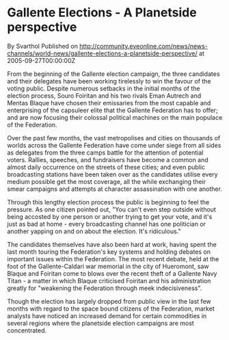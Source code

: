 # Gallente Elections - A Planetside perspective
By Svarthol
Published on http://community.eveonline.com/news/news-channels/world-news/gallente-elections-a-planetside-perspective/ at 2005-09-27T00:00:00Z

From the beginning of the Gallente election campaign, the three candidates and their delegates have been working tirelessly to win the favour of the voting public. Despite numerous setbacks in the initial months of the election process, Souro Foiritan and his two rivals Eman Autrech and Mentas Blaque have chosen their emissaries from the most capable and enterprising of the capsuleer elite that the Gallente Federation has to offer; and are now focusing their colossal political machines on the main populace of the Federation.  
  
Over the past few months, the vast metropolises and cities on thousands of worlds across the Gallente Federation have come under siege from all sides as delegates from the three camps battle for the attention of potential voters. Rallies, speeches, and fundraisers have become a common and almost daily occurrence on the streets of these cities; and even public broadcasting stations have been taken over as the candidates utilise every medium possible get the most coverage, all the while exchanging their smear campaigns and attempts at character assassination with one another.   
  
Through this lengthy election process the public is beginning to feel the pressure. As one citizen pointed out, "You can't even step outside without being accosted by one person or another trying to get your vote, and it's just as bad at home - every broadcasting channel has one politician or another yapping on and on about the election. It's ridiculous."  
  
The candidates themselves have also been hard at work, having spent the last month touring the Federation's key systems and holding debates on important issues within the Federation. The most recent debate, held at the foot of the Gallente-Caldari war memorial in the city of Hueromont, saw Blaque and Foiritan come to blows over the recent theft of a Gallente Navy Titan - a matter in which Blaque criticised Foiritan and his administration greatly for "weakening the Federation through meek indecisiveness".  
  
Though the election has largely dropped from public view in the last few months with regard to the space bound citizens of the Federation, market analysts have noticed an increased demand for certain commodities in several regions where the planetside election campaigns are most concentrated.

